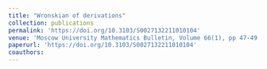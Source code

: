 ```yaml
---
title: "Wronskian of derivations"
collection: publications
permalink: 'https://doi.org/10.3103/S0027132211010104'
venue: 'Moscow University Mathematics Bulletin, Volume 66(1), pp 47-49, 2011'
paperurl: 'https://doi.org/10.3103/S0027132211010104'
coauthors:
---
```



